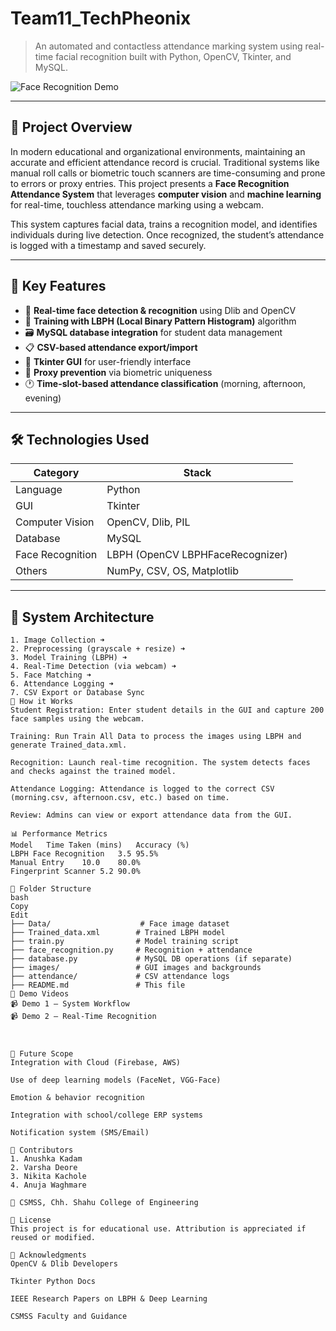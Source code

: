 # Team11_TechPheonix

> An automated and contactless attendance marking system using real-time facial recognition built with Python, OpenCV, Tkinter, and MySQL.

![Face Recognition Demo](demo/demo1.gif) <!-- You can replace with actual gif or link to video -->

---

## 📌 Project Overview

In modern educational and organizational environments, maintaining an accurate and efficient attendance record is crucial. Traditional systems like manual roll calls or biometric touch scanners are time-consuming and prone to errors or proxy entries. This project presents a **Face Recognition Attendance System** that leverages **computer vision** and **machine learning** for real-time, touchless attendance marking using a webcam.

This system captures facial data, trains a recognition model, and identifies individuals during live detection. Once recognized, the student’s attendance is logged with a timestamp and saved securely.

---

## 🎯 Key Features

- 📸 **Real-time face detection & recognition** using Dlib and OpenCV
- 🧠 **Training with LBPH (Local Binary Pattern Histogram)** algorithm
- 🗃️ **MySQL database integration** for student data management
- 📋 **CSV-based attendance export/import**
- 🎨 **Tkinter GUI** for user-friendly interface
- 🔐 **Proxy prevention** via biometric uniqueness
- 🕐 **Time-slot-based attendance classification** (morning, afternoon, evening)

---

## 🛠️ Technologies Used

| Category      | Stack                             |
|---------------|-----------------------------------|
| Language      | Python                            |
| GUI           | Tkinter                           |
| Computer Vision | OpenCV, Dlib, PIL                |
| Database      | MySQL                             |
| Face Recognition | LBPH (OpenCV LBPHFaceRecognizer) |
| Others        | NumPy, CSV, OS, Matplotlib        |

---

## 🧱 System Architecture

```plaintext
1. Image Collection ➜
2. Preprocessing (grayscale + resize) ➜
3. Model Training (LBPH) ➜
4. Real-Time Detection (via webcam) ➜
5. Face Matching ➜
6. Attendance Logging ➜
7. CSV Export or Database Sync
🧪 How it Works
Student Registration: Enter student details in the GUI and capture 200 face samples using the webcam.

Training: Run Train All Data to process the images using LBPH and generate Trained_data.xml.

Recognition: Launch real-time recognition. The system detects faces and checks against the trained model.

Attendance Logging: Attendance is logged to the correct CSV (morning.csv, afternoon.csv, etc.) based on time.

Review: Admins can view or export attendance data from the GUI.

📊 Performance Metrics
Model	Time Taken (mins)	Accuracy (%)
LBPH Face Recognition	3.5	95.5%
Manual Entry	10.0	80.0%
Fingerprint Scanner	5.2	90.0%

📁 Folder Structure
bash
Copy
Edit
├── Data/                    # Face image dataset
├── Trained_data.xml        # Trained LBPH model
├── train.py                # Model training script
├── face_recognition.py     # Recognition + attendance
├── database.py             # MySQL DB operations (if separate)
├── images/                 # GUI images and backgrounds
├── attendance/             # CSV attendance logs
├── README.md               # This file
🎥 Demo Videos
📹 Demo 1 – System Workflow
📹 Demo 2 – Real-Time Recognition



🚀 Future Scope
Integration with Cloud (Firebase, AWS)

Use of deep learning models (FaceNet, VGG-Face)

Emotion & behavior recognition

Integration with school/college ERP systems

Notification system (SMS/Email)

🤝 Contributors
1. Anushka Kadam
2. Varsha Deore
3. Nikita Kachole
4. Anuja Waghmare

🏫 CSMSS, Chh. Shahu College of Engineering

📜 License
This project is for educational use. Attribution is appreciated if reused or modified.

🧠 Acknowledgments
OpenCV & Dlib Developers

Tkinter Python Docs

IEEE Research Papers on LBPH & Deep Learning

CSMSS Faculty and Guidance











